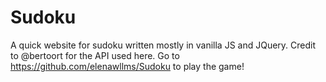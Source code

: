 # Sudoku
A quick website for sudoku written mostly in vanilla JS and JQuery. Credit to @bertoort for the API used here. Go to https://github.com/elenawllms/Sudoku to play the game!
